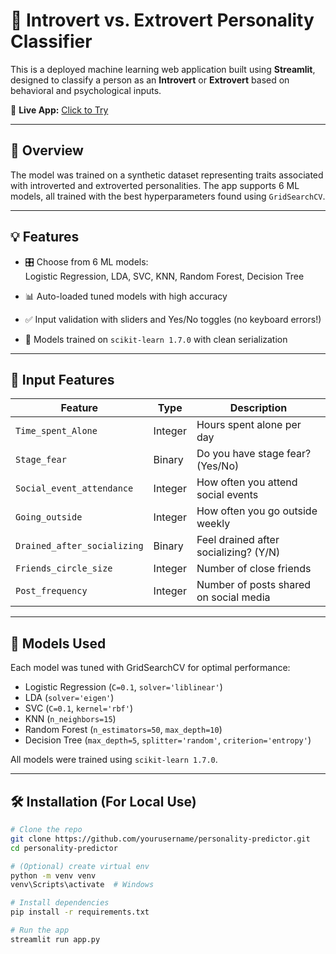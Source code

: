 # 🧠 Introvert vs. Extrovert Personality Classifier

This is a deployed machine learning web application built using **Streamlit**, designed to classify a person as an **Introvert** or **Extrovert** based on behavioral and psychological inputs.

🔗 **Live App:** [Click to Try](https://noyqo9fg3odmrpdytbvgey.streamlit.app/)

---

## 📌 Overview

The model was trained on a synthetic dataset representing traits associated with introverted and extroverted personalities. The app supports 6 ML models, all trained with the best hyperparameters found using `GridSearchCV`.

---

## 💡 Features

- 🎛 Choose from 6 ML models:  
  Logistic Regression, LDA, SVC, KNN, Random Forest, Decision Tree

- 📊 Auto-loaded tuned models with high accuracy
- ✅ Input validation with sliders and Yes/No toggles (no keyboard errors!)
- 💾 Models trained on `scikit-learn 1.7.0` with clean serialization

---

## 🧾 Input Features

| Feature                        | Type    | Description                            |
|-------------------------------|---------|----------------------------------------|
| `Time_spent_Alone`            | Integer | Hours spent alone per day              |
| `Stage_fear`                  | Binary  | Do you have stage fear? (Yes/No)       |
| `Social_event_attendance`     | Integer | How often you attend social events     |
| `Going_outside`               | Integer | How often you go outside weekly        |
| `Drained_after_socializing`  | Binary  | Feel drained after socializing? (Y/N)  |
| `Friends_circle_size`         | Integer | Number of close friends                |
| `Post_frequency`              | Integer | Number of posts shared on social media |

---

## 🧠 Models Used

Each model was tuned with GridSearchCV for optimal performance:

- Logistic Regression (`C=0.1`, `solver='liblinear'`)
- LDA (`solver='eigen'`)
- SVC (`C=0.1`, `kernel='rbf'`)
- KNN (`n_neighbors=15`)
- Random Forest (`n_estimators=50`, `max_depth=10`)
- Decision Tree (`max_depth=5`, `splitter='random'`, `criterion='entropy'`)

All models were trained using `scikit-learn 1.7.0`.

---

## 🛠 Installation (For Local Use)

```bash
# Clone the repo
git clone https://github.com/yourusername/personality-predictor.git
cd personality-predictor

# (Optional) create virtual env
python -m venv venv
venv\Scripts\activate  # Windows

# Install dependencies
pip install -r requirements.txt

# Run the app
streamlit run app.py
